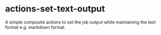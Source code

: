 # actions-set-text-output

A simple composite actions to set the job output while maintaining the text format e.g. markdown format.
